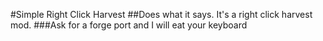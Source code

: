 #Simple Right Click Harvest
##Does what it says. It's a right click harvest mod.
###Ask for a forge port and I will eat your keyboard